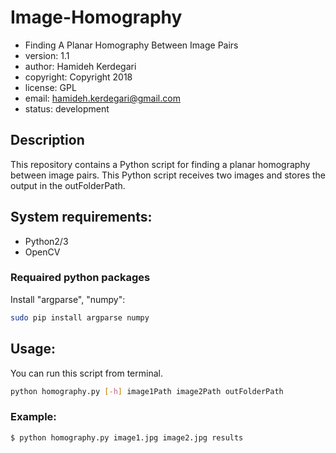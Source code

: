 # Image-Homography
- Finding A Planar Homography Between Image Pairs
- version: 1.1
- author: Hamideh Kerdegari
- copyright: Copyright 2018
- license: GPL
- email: hamideh.kerdegari@gmail.com
- status: development

## Description
This repository contains a Python script for finding a planar homography between image pairs.
This Python script receives two images and stores the output in the outFolderPath.

## System requirements:
- Python2/3
- OpenCV

### Requaired python packages

Install "argparse", "numpy":

```bash
sudo pip install argparse numpy
```

## Usage:
You can run this script from terminal.

```bash
python homography.py [-h] image1Path image2Path outFolderPath
```
### Example:
```sh
$ python homography.py image1.jpg image2.jpg results
```

